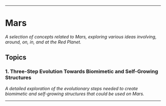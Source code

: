 
---

# Mars

*A selection of concepts related to Mars, exploring various ideas involving, around, on, in, and at the Red Planet.*

## Topics

### 1. Three-Step Evolution Towards Biomimetic and Self-Growing Structures

*A detailed exploration of the evolutionary steps needed to create biomimetic and self-growing structures that could be used on Mars.*

---

 
